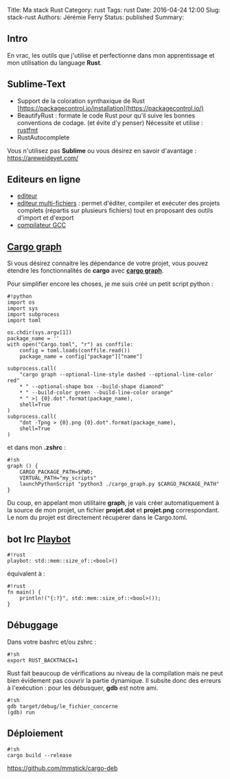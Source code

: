 Title: Ma stack Rust
Category: rust
Tags: rust
Date: 2016-04-24 12:00
Slug: stack-rust
Authors: Jérémie Ferry
Status: published
Summary:

## Intro

En vrac, les outils que j'utilise et perfectionne dans mon apprentissage et mon utilisation du language **Rust**.

## Sublime-Text

- Support de la coloration synthaxique de Rust [https://packagecontrol.io/installation](https://packagecontrol.io/)
- BeautifyRust : formate le code Rust pour qu'il suive les bonnes conventions de codage. (et évite d'y penser)
Nécessite et utilise : [rustfmt](https://github.com/rust-lang-nursery/rustfmt)
- RustAutocomplete

Vous n'utilisez pas **Sublime** ou vous désirez en savoir d'avantage : https://areweideyet.com/

## Editeurs en ligne

- [editeur](https://play.rust-lang.org)
- [editeur multi-fichiers](http://www.tutorialspoint.com/compile_rust_online.php) : permet d'éditer, compiler et exécuter des projets complets (répartis sur plusieurs fichiers) tout en proposant des outils d'import et d'export
- [compilateur GCC](http://rust.godbolt.org)


## [Cargo graph](#cargo-graph)

Si vous désirez connaitre les dépendance de votre projet, vous pouvez étendre les fonctionnalités de **cargo** avec **[cargo graph](https://github.com/kbknapp/cargo-graph)**.

Pour simplifier encore les choses, je me suis créé un petit script python :

    #!python
    import os
    import sys
    import subprocess
    import toml
    
    os.chdir(sys.argv[1])
    package_name = ''
    with open("Cargo.toml", "r") as conffile:
        config = toml.loads(conffile.read())
        package_name = config["package"]["name"]
    
    subprocess.call(
        "cargo graph --optional-line-style dashed --optional-line-color red"
        * " --optional-shape box --build-shape diamond"
        * " --build-color green --build-line-color orange"
        * " >| {0}.dot".format(package_name),
        shell=True
    )
    subprocess.call(
        "dot -Tpng > {0}.png {0}.dot".format(package_name),
        shell=True
    )

et dans mon **.zshrc** :

    #!sh
    graph () {
        CARGO_PACKAGE_PATH=$PWD;
        VIRTUAL_PATH="my_scripts"
        launchPythonScript "python3 ./cargo_graph.py $CARGO_PACKAGE_PATH"
    }

Du coup, en appelant mon utilitaire **graph**, je vais créer automatiquement à la source de mon projet, un fichier **projet.dot** et **projet.png** correspondant.
Le nom du projet est directement récupérer dans le Cargo.toml.


## bot Irc [Playbot](https://github.com/redox-os/playbot)

    #!rust
    playbot: std::mem::size_of::<bool>()

équivalent à :

    #!rust
    fn main() {
        println!("{:?}", std::mem::size_of::<bool>());
    }

## Débuggage

Dans votre bashrc et/ou zshrc :

    #!sh
    export RUST_BACKTRACE=1

Rust fait beaucoup de vérifications au niveau de la compilation mais ne peut bien évidement pas couvrir la partie dynamique.
Il subsite donc des erreurs à l'exécution : pour les débusquer, **gdb** est notre ami.

    #!sh
    gdb target/debug/le_fichier_concerne
    (gdb) run

## Déploiement

    #!sh
    cargo build --release

https://github.com/mmstick/cargo-deb

